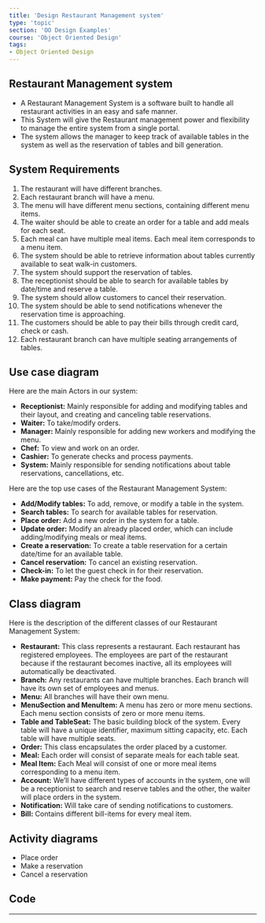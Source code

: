 ```yaml
---
title: 'Design Restaurant Management system'
type: 'topic'
section: 'OO Design Examples'
course: 'Object Oriented Design'
tags:
- Object Oriented Design
---
```

## Restaurant Management system
- A Restaurant Management System is a software built to handle all restaurant activities in an easy and safe manner.
- This System will give the Restaurant management power and flexibility to manage the entire system from a single portal.
- The system allows the manager to keep track of available tables in the system as well as the reservation of tables and bill generation.

## System Requirements
1. The restaurant will have different branches.
1. Each restaurant branch will have a menu.
1. The menu will have different menu sections, containing different menu items.
1. The waiter should be able to create an order for a table and add meals for each seat.
1. Each meal can have multiple meal items. Each meal item corresponds to a menu item.
1. The system should be able to retrieve information about tables currently available to seat walk-in customers.
1. The system should support the reservation of tables.
1. The receptionist should be able to search for available tables by date/time and reserve a table.
1. The system should allow customers to cancel their reservation.
1. The system should be able to send notifications whenever the reservation time is approaching.
1. The customers should be able to pay their bills through credit card, check or cash.
1. Each restaurant branch can have multiple seating arrangements of tables.

## Use case diagram
Here are the main Actors in our system:
- **Receptionist:** Mainly responsible for adding and modifying tables and their layout, and creating and canceling table reservations.
- **Waiter:** To take/modify orders.
- **Manager:** Mainly responsible for adding new workers and modifying the menu.
- **Chef:** To view and work on an order.
- **Cashier:** To generate checks and process payments.
- **System:** Mainly responsible for sending notifications about table reservations, cancellations, etc.

Here are the top use cases of the Restaurant Management System:
- **Add/Modify tables:** To add, remove, or modify a table in the system.
- **Search tables:** To search for available tables for reservation.
- **Place order:** Add a new order in the system for a table.
- **Update order:** Modify an already placed order, which can include adding/modifying meals or meal items.
- **Create a reservation:** To create a table reservation for a certain date/time for an available table.
- **Cancel reservation:** To cancel an existing reservation.
- **Check-in:** To let the guest check in for their reservation.
- **Make payment:** Pay the check for the food.

## Class diagram
Here is the description of the different classes of our Restaurant Management System:
- **Restaurant:** This class represents a restaurant. Each restaurant has registered employees. The employees are part of the restaurant because if the restaurant becomes inactive, all its employees will automatically be deactivated.
- **Branch:** Any restaurants can have multiple branches. Each branch will have its own set of employees and menus.
- **Menu:** All branches will have their own menu.
- **MenuSection and MenuItem:** A menu has zero or more menu sections. Each menu section consists of zero or more menu items.
- **Table and TableSeat:** The basic building block of the system. Every table will have a unique identifier, maximum sitting capacity, etc. Each table will have multiple seats.
- **Order:** This class encapsulates the order placed by a customer.
- **Meal:** Each order will consist of separate meals for each table seat.
- **Meal Item:** Each Meal will consist of one or more meal items corresponding to a menu item.
- **Account:** We’ll have different types of accounts in the system, one will be a receptionist to search and reserve tables and the other, the waiter will place orders in the system.
- **Notification:** Will take care of sending notifications to customers.
- **Bill:** Contains different bill-items for every meal item.

## Activity diagrams
- Place order
- Make a reservation
- Cancel a reservation

## Code

---

